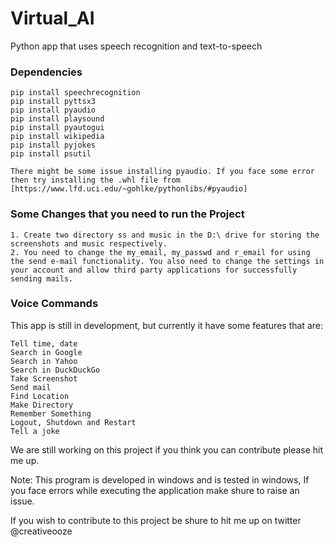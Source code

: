 # Virtual_AI

Python app that uses speech recognition and text-to-speech

### Dependencies

```
pip install speechrecognition
pip install pyttsx3
pip install pyaudio
pip install playsound
pip install pyautogui
pip install wikipedia
pip install pyjokes
pip install psutil
```
```
There might be some issue installing pyaudio. If you face some error then try installing the .whl file from [https://www.lfd.uci.edu/~gohlke/pythonlibs/#pyaudio]
```
### Some Changes that you need to run the Project
```
1. Create two directory ss and music in the D:\ drive for storing the screenshots and music respectively.
2. You need to change the my_email, my_passwd and r_email for using the send e-mail functionality. You also need to change the settings in your account and allow third party applications for successfully sending mails.
```
### Voice Commands

This app is still in development, but currently it have some features that are:
```
Tell time, date
Search in Google
Search in Yahoo
Search in DuckDuckGo
Take Screenshot
Send mail
Find Location
Make Directory
Remember Something
Logout, Shutdown and Restart
Tell a joke
```
We are still working on this project if you think you can contribute please hit me up.

Note: This program is developed in windows and is tested in windows, If you face errors while executing the application make shure to raise an issue.

If you wish to contribute to this project be shure to hit me up on twitter @creativeooze
